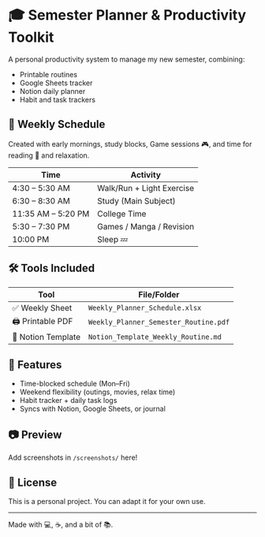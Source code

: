 # 🎓 Semester Planner & Productivity Toolkit

A personal productivity system to manage my new semester, combining:
- Printable routines
- Google Sheets tracker
- Notion daily planner
- Habit and task trackers

## 📅 Weekly Schedule

Created with early mornings, study blocks, Game sessions 🎮, and time for reading 📖 and relaxation.

| Time            | Activity                         |
|-----------------|----------------------------------|
| 4:30 – 5:30 AM  | Walk/Run + Light Exercise         |
| 6:30 – 8:30 AM  | Study (Main Subject)              |
| 11:35 AM – 5:20 PM | College Time                  |
| 5:30 – 7:30 PM  | Games / Manga / Revision       |
| 10:00 PM        | Sleep 💤                          |

## 🛠 Tools Included

| Tool                | File/Folder                            |
|---------------------|----------------------------------------|
| ✅ Weekly Sheet     | `Weekly_Planner_Schedule.xlsx`         |
| 🖨️ Printable PDF   | `Weekly_Planner_Semester_Routine.pdf`  |
| 🧠 Notion Template | `Notion_Template_Weekly_Routine.md`    |

## 🧰 Features

- Time-blocked schedule (Mon–Fri)
- Weekend flexibility (outings, movies, relax time)
- Habit tracker + daily task logs
- Syncs with Notion, Google Sheets, or journal

## 📷 Preview

Add screenshots in `/screenshots/` here!

## 📄 License

This is a personal project. You can adapt it for your own use.

---

Made with 💻, ☕, and a bit of 📚.
